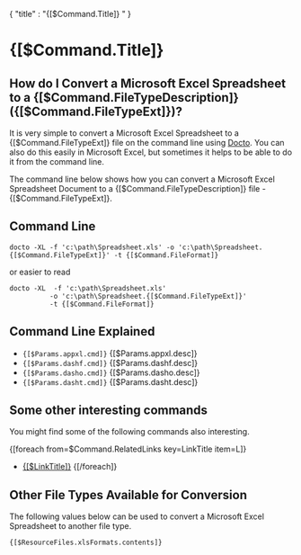 {
    "title" : "{[$Command.Title]} " 
}

{[$Command.Title]}
==

How do I Convert a Microsoft Excel Spreadsheet to a {[$Command.FileTypeDescription]} ({[$Command.FileTypeExt]})?         
-

It is very simple to convert a Microsoft Excel Spreadsheet to a {[$Command.FileTypeExt]} file  on the command line using [Docto](https://github.com/tobya/docto). You can also do this easily in Microsoft Excel, but sometimes it helps to be able to do it from the command line.  

The command line below shows how you can convert a Microsoft Excel Spreadsheet Document to a {[$Command.FileTypeDescription]} file - {[$Command.FileTypeExt]}.

Command Line 
-

 ````
 docto -XL -f 'c:\path\Spreadsheet.xls' -o 'c:\path\Spreadsheet.{[$Command.FileTypeExt]}' -t {[$Command.FileFormat]}
 ````

 or easier to read

  ````
 docto -XL  -f 'c:\path\Spreadsheet.xls' 
            -o 'c:\path\Spreadsheet.{[$Command.FileTypeExt]}' 
            -t {[$Command.FileFormat]}
 ````

Command Line Explained 
-

 - `{[$Params.appxl.cmd]}`   {[$Params.appxl.desc]}
 - `{[$Params.dashf.cmd]}`   {[$Params.dashf.desc]} 
 - `{[$Params.dasho.cmd]}`   {[$Params.dasho.desc]}
 - `{[$Params.dasht.cmd]}`   {[$Params.dasht.desc]}




Some other interesting commands
-

You might find some of the following commands also interesting.

{[foreach from=$Command.RelatedLinks key=LinkTitle item=L]}
 - [{[$LinkTitle]}]({[$L]})
{[/foreach]}   

Other File Types Available for Conversion
-

The following values below can be used to convert a Microsoft Excel Spreadsheet to another file type.


````
{[$ResourceFiles.xlsFormats.contents]}
```` 

